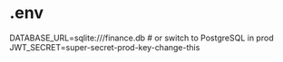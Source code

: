 # .env
DATABASE_URL=sqlite:///finance.db  # or switch to PostgreSQL in prod
JWT_SECRET=super-secret-prod-key-change-this
